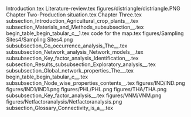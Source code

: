 Introduction.tex
Literature-review.tex
figures/distriangle/distriangle.PNG
Chapter Two-Production situation.tex
Chapter Three.tex
subsection_Introduction_Agricultural_crop_plants__.tex
subsection_Materials_and_Methods_subsubsection__.tex
begin_table_begin_tabular_c__1.tex
code for the map.tex
figures/Sampling Sites4/Sampling Sites4.png
subsubsection_Co_occurrence_analysis_The__.tex
subsubsection_Network_analysis_Network_models__.tex
subsubsection_Key_factor_analysis_Identification__.tex
subsection_Results_subsubsection_Exploratory_analysis__.tex
subsubsection_Global_network_properties_The__.tex
begin_table_begin_tabular_c__.tex
subsubsection_Node_wise_properties_contents__.tex
figures/IND/IND.png
figures/IND1/IND1.png
figures/PHL/PHL.png
figures/THA/THA.png
subsubsection_Key_factor_analysis__.tex
figures/VNM/VNM.png
figures/Netfactoranalysis/Netfactoranalysis.png
subsection_Glossary_Connectivity_is_a__.tex